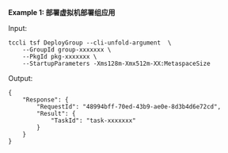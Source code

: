 **Example 1: 部署虚拟机部署组应用**



Input: 

```
tccli tsf DeployGroup --cli-unfold-argument  \
    --GroupId group-xxxxxxx \
    --PkgId pkg-xxxxxxx \
    --StartupParameters -Xms128m-Xmx512m-XX:MetaspaceSize
```

Output: 
```
{
    "Response": {
        "RequestId": "48994bff-70ed-43b9-ae0e-8d3b4d6e72cd",
        "Result": {
            "TaskId": "task-xxxxxxx"
        }
    }
}
```

